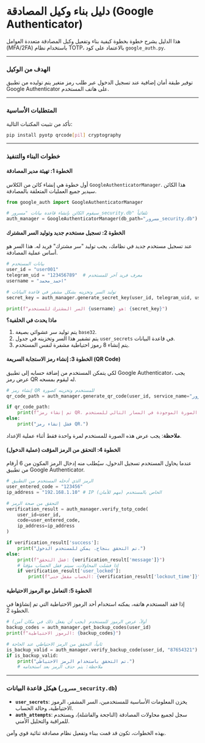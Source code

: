# دليل بناء وكيل المصادقة (Google Authenticator)

هذا الدليل يشرح خطوة بخطوة كيفية بناء وتفعيل وكيل المصادقة متعددة العوامل (MFA/2FA) باستخدام نظام TOTP، بالاعتماد على كود `google_auth.py`.

---

### **الهدف من الوكيل**

توفير طبقة أمان إضافية عند تسجيل الدخول عبر طلب رمز متغير يتم توليده من تطبيق Google Authenticator على هاتف المستخدم.

---

### **المتطلبات الأساسية**

تأكد من تثبيت المكتبات التالية:

```bash
pip install pyotp qrcode[pil] cryptography
```

---

### **خطوات البناء والتنفيذ**

#### **الخطوة 1: تهيئة مدير المصادقة**

أول خطوة هي إنشاء كائن من الكلاس `GoogleAuthenticatorManager`. هذا الكائن سيدير جميع العمليات المتعلقة بالمصادقة.

```python
from google_auth import GoogleAuthenticatorManager

# سيقوم الكائن بإنشاء قاعدة بيانات "مسرور_security.db" تلقائياً
auth_manager = GoogleAuthenticatorManager(db_path="مسرور_security.db")
```

#### **الخطوة 2: تسجيل مستخدم جديد وتوليد السر المشترك**

عند تسجيل مستخدم جديد في نظامك، يجب توليد "سر مشترك" فريد له. هذا السر هو أساس عملية المصادقة.

```python
# بيانات المستخدم
user_id = "user001"
telegram_uid = "123456789"  # معرف فريد آخر للمستخدم
username = "احمد_محمد"

# توليد السر وتخزينه بشكل مشفر في قاعدة البيانات
secret_key = auth_manager.generate_secret_key(user_id, telegram_uid, username)

print(f"السر المشترك للمستخدم {username} هو: {secret_key}")
```
**ماذا يحدث في الخلفية؟**
1.  يتم توليد سر عشوائي بصيغة `base32`.
2.  يتم تشفير هذا السر وتخزينه في جدول `user_secrets` في قاعدة البيانات.
3.  يتم إنشاء 8 رموز احتياطية مشفرة لنفس المستخدم.

#### **الخطوة 3: إنشاء رمز الاستجابة السريعة (QR Code)**

لكي يتمكن المستخدم من إضافة حسابه إلى تطبيق Google Authenticator، يجب عرض رمز QR له ليقوم بمسحه.

```python
# إنشاء رمز QR للمستخدم وتخزينه كصورة
qr_code_path = auth_manager.generate_qr_code(user_id, service_name="منظومة مسرور")

if qr_code_path:
    print(f"تم إنشاء رمز QR. اعرض الصورة الموجودة في المسار التالي للمستخدم: {qr_code_path}")
else:
    print("فشل إنشاء رمز QR.")
```
**ملاحظة**: يجب عرض هذه الصورة للمستخدم لمرة واحدة فقط أثناء عملية الإعداد.

#### **الخطوة 4: التحقق من الرمز المؤقت (عملية الدخول)**

عندما يحاول المستخدم تسجيل الدخول، سيُطلب منه إدخال الرمز المكون من 6 أرقام من تطبيق Google Authenticator.

```python
# الرمز الذي أدخله المستخدم من التطبيق
user_entered_code = "123456" 
ip_address = "192.168.1.10" # IP الخاص بالمستخدم (مهم للأمان)

# التحقق من صحة الرمز
verification_result = auth_manager.verify_totp_code(
    user_id=user_id,
    code=user_entered_code,
    ip_address=ip_address
)

if verification_result['success']:
    print("تم التحقق بنجاح. يمكن للمستخدم الدخول.")
else:
    print(f"فشل التحقق: {verification_result['message']}")
    # إذا فشلت المحاولات، سيتم قفل الحساب مؤقتاً
    if verification_result['user_locked']:
        print(f"الحساب مقفل حتى: {verification_result['lockout_time']}")
```

#### **الخطوة 5: التعامل مع الرموز الاحتياطية**

إذا فقد المستخدم هاتفه، يمكنه استخدام أحد الرموز الاحتياطية التي تم إنشاؤها في الخطوة 2.

```python
# أولاً، عرض الرموز للمستخدم (يجب أن يفعل ذلك في مكان آمن)
backup_codes = auth_manager.get_backup_codes(user_id)
print(f"الرموز الاحتياطية: {backup_codes}")

# ثانياً، التحقق من الرمز الاحتياطي عند الحاجة
is_backup_valid = auth_manager.verify_backup_code(user_id, "87654321")
if is_backup_valid:
    print("تم التحقق باستخدام الرمز الاحتياطي.")
    # ملاحظة: يتم حذف الرمز بعد استخدامه
```

---
### **هيكل قاعدة البيانات (`مسرور_security.db`)**

*   **`user_secrets`**: يخزن المعلومات الأساسية للمستخدمين، السر المشفر، الرموز الاحتياطية، وحالة الحساب.
*   **`auth_attempts`**: سجل لجميع محاولات المصادقة (الناجحة والفاشلة)، ويستخدم للمراقبة والتحليل الأمني.

بهذه الخطوات، تكون قد قمت ببناء وتفعيل نظام مصادقة ثنائية قوي وآمن.
